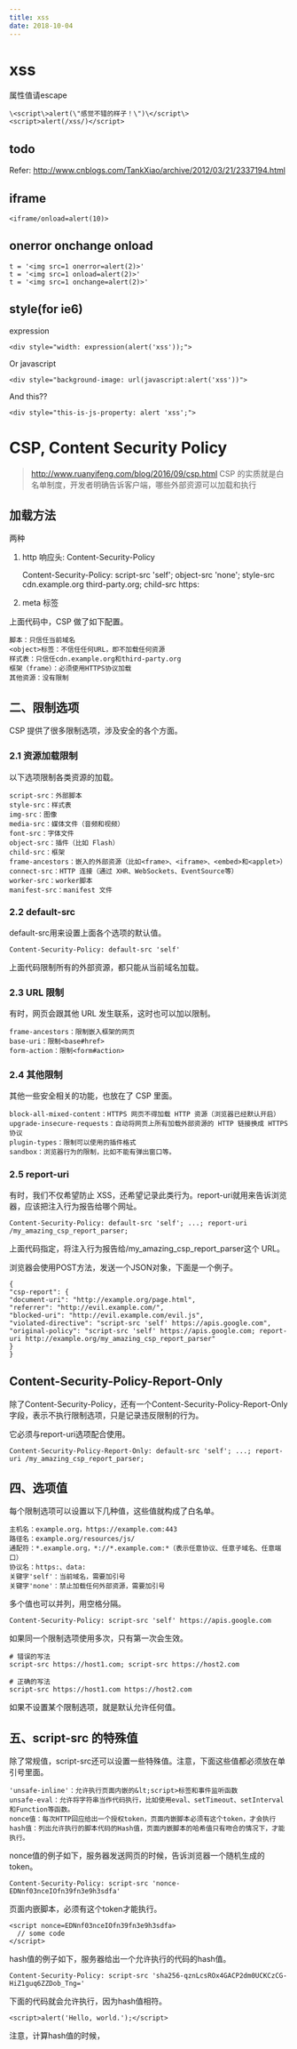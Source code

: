 ```yaml
---
title: xss
date: 2018-10-04
---
```

# xss
属性值请escape

	\<script\>alert(\"感觉不错的样子！\")\</script\>
	<script>alert(/xss/)</script>

## todo
Refer: http://www.cnblogs.com/TankXiao/archive/2012/03/21/2337194.html

## iframe

	<iframe/onload=alert(10)>

## onerror onchange onload

	t = '<img src=1 onerror=alert(2)>'
	t = '<img src=1 onload=alert(2)>'
	t = '<img src=1 onchange=alert(2)>'

## style(for ie6)
expression

	<div style="width: expression(alert('xss'));">

Or javascript

	<div style="background-image: url(javascript:alert('xss'))">

And this??

	<div style="this-is-js-property: alert 'xss';">

# CSP, Content Security Policy
> http://www.ruanyifeng.com/blog/2016/09/csp.html
CSP 的实质就是白名单制度，开发者明确告诉客户端，哪些外部资源可以加载和执行

## 加载方法
两种

1. http 响应头: Content-Security-Policy

    Content-Security-Policy: script-src 'self'; object-src 'none';
    style-src cdn.example.org third-party.org; child-src https:

2. meta 标签

    <meta http-equiv="Content-Security-Policy" content="script-src 'self'; object-src 'none'; style-src cdn.example.org third-party.org; child-src https:">

上面代码中，CSP 做了如下配置。

    脚本：只信任当前域名
    <object>标签：不信任任何URL，即不加载任何资源
    样式表：只信任cdn.example.org和third-party.org
    框架（frame）：必须使用HTTPS协议加载
    其他资源：没有限制

## 二、限制选项
CSP 提供了很多限制选项，涉及安全的各个方面。

### 2.1 资源加载限制
以下选项限制各类资源的加载。

    script-src：外部脚本
    style-src：样式表
    img-src：图像
    media-src：媒体文件（音频和视频）
    font-src：字体文件
    object-src：插件（比如 Flash）
    child-src：框架
    frame-ancestors：嵌入的外部资源（比如<frame>、<iframe>、<embed>和<applet>）
    connect-src：HTTP 连接（通过 XHR、WebSockets、EventSource等）
    worker-src：worker脚本
    manifest-src：manifest 文件

### 2.2 default-src
default-src用来设置上面各个选项的默认值。

    Content-Security-Policy: default-src 'self'

上面代码限制所有的外部资源，都只能从当前域名加载。

### 2.3 URL 限制
有时，网页会跟其他 URL 发生联系，这时也可以加以限制。

    frame-ancestors：限制嵌入框架的网页
    base-uri：限制<base#href>
    form-action：限制<form#action>

### 2.4 其他限制
其他一些安全相关的功能，也放在了 CSP 里面。

    block-all-mixed-content：HTTPS 网页不得加载 HTTP 资源（浏览器已经默认开启）
    upgrade-insecure-requests：自动将网页上所有加载外部资源的 HTTP 链接换成 HTTPS 协议
    plugin-types：限制可以使用的插件格式
    sandbox：浏览器行为的限制，比如不能有弹出窗口等。

### 2.5 report-uri
有时，我们不仅希望防止 XSS，还希望记录此类行为。report-uri就用来告诉浏览器，应该把注入行为报告给哪个网址。

    Content-Security-Policy: default-src 'self'; ...; report-uri /my_amazing_csp_report_parser;

上面代码指定，将注入行为报告给/my_amazing_csp_report_parser这个 URL。

浏览器会使用POST方法，发送一个JSON对象，下面是一个例子。

    {
    "csp-report": {
    "document-uri": "http://example.org/page.html",
    "referrer": "http://evil.example.com/",
    "blocked-uri": "http://evil.example.com/evil.js",
    "violated-directive": "script-src 'self' https://apis.google.com",
    "original-policy": "script-src 'self' https://apis.google.com; report-uri http://example.org/my_amazing_csp_report_parser"
    }
    }

## Content-Security-Policy-Report-Only
除了Content-Security-Policy，还有一个Content-Security-Policy-Report-Only字段，表示不执行限制选项，只是记录违反限制的行为。

它必须与report-uri选项配合使用。

    Content-Security-Policy-Report-Only: default-src 'self'; ...; report-uri /my_amazing_csp_report_parser;

## 四、选项值
每个限制选项可以设置以下几种值，这些值就构成了白名单。

    主机名：example.org，https://example.com:443
    路径名：example.org/resources/js/
    通配符：*.example.org，*://*.example.com:*（表示任意协议、任意子域名、任意端口）
    协议名：https:、data:
    关键字'self'：当前域名，需要加引号
    关键字'none'：禁止加载任何外部资源，需要加引号

多个值也可以并列，用空格分隔。

    Content-Security-Policy: script-src 'self' https://apis.google.com

如果同一个限制选项使用多次，只有第一次会生效。

    # 错误的写法
    script-src https://host1.com; script-src https://host2.com

    # 正确的写法
    script-src https://host1.com https://host2.com

如果不设置某个限制选项，就是默认允许任何值。

## 五、script-src 的特殊值
除了常规值，script-src还可以设置一些特殊值。注意，下面这些值都必须放在单引号里面。

    'unsafe-inline'：允许执行页面内嵌的&lt;script>标签和事件监听函数
    unsafe-eval：允许将字符串当作代码执行，比如使用eval、setTimeout、setInterval和Function等函数。
    nonce值：每次HTTP回应给出一个授权token，页面内嵌脚本必须有这个token，才会执行
    hash值：列出允许执行的脚本代码的Hash值，页面内嵌脚本的哈希值只有吻合的情况下，才能执行。

nonce值的例子如下，服务器发送网页的时候，告诉浏览器一个随机生成的token。

    Content-Security-Policy: script-src 'nonce-EDNnf03nceIOfn39fn3e9h3sdfa'

页面内嵌脚本，必须有这个token才能执行。

    <script nonce=EDNnf03nceIOfn39fn3e9h3sdfa>
      // some code
    </script>

hash值的例子如下，服务器给出一个允许执行的代码的hash值。

    Content-Security-Policy: script-src 'sha256-qznLcsROx4GACP2dm0UCKCzCG-HiZ1guq6ZZDob_Tng='

下面的代码就会允许执行，因为hash值相符。

    <script>alert('Hello, world.');</script>

注意，计算hash值的时候，<script>标签不算在内。
除了script-src选项，nonce值和hash值还可以用在style-src选项，控制页面内嵌的样式表。

## 六、注意点
- (1）script-src和object-src是必设的，除非设置了default-src。
因为攻击者只要能注入脚本，其他限制都可以规避。而object-src必设是因为 Flash 里面可以执行外部脚本。
- （2）script-src不能使用unsafe-inline关键字（除非伴随一个nonce值），也不能允许设置data:URL。

下面是两个恶意攻击的例子。

    <img src="x" onerror="evil()">
    <script src="data:text/javascript,evil()"></script>

-（3）必须特别注意 JSONP 的回调函数。

    <script
        src="/path/jsonp?callback=alert(document.domain)//">
    </script>

上面的代码中，虽然加载的脚本来自当前域名，但是通过改写回调函数，攻击者依然可以执行恶意代码。
